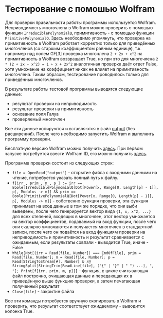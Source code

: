 # Тестирование с помошью Wolfram

Для проверки правильности работы программы используется Wolfram.
Неприводимость многочлена в Wolfram можно проверить с помошью функции `IrreduciblePolynomialQ`,
примитивность - с помощью функции `PrimitivePolynomialQ`.
Здесь необходимо упомянуть, что проверка на примитивность в Wolfram работает корректно
только для приведённых многочленов (со старшим коэффициентом равным единице),
т.к. например над полем GF[3] проверка многочлена `2 + 2x + x^2` на примитивность
в Wolfram возвращает True, но при это для многочлена `2 * (2 + 2x + x^2) = 1 + x + 2x^2`
аналогичная проверка даёт ответ False, хотя умножение на коэффициент никак не влияет
на примитивность многочлена. Таким образом, тестирование проводилось только для
приведённых многочленов.

В результате работы тестовой программы выводятся следующие данные:
- результат проверки на неприводимость
- результат проверки на примитивность
- основание поля Галуа
- проверяемый многочлен

Все эти данные копируются и вставляются в файл [output](output) (без расширения!).
После чего необходимо запустить Wolfram и выполнить программу проверки.

Бесплатную версию Wolfram можно получить [здесь](https://www.wolfram.com/engine/).
При первом запуске потребуется ввести Wolfram ID, его можно получить
[здесь](https://www.wolfram.com/engine/free-license/).

Программа проверки состоит из следующих строк:
- `file = OpenRead["output"]` - открытие файла с входными данными на чтение,
потребуется указать полный путь к файлу.
- `f[irr_, prim_, m_, p_] := irr == Boole[IrreduciblePolynomialQ[Dot[Power[x, Range[0, Length[p] - 1]], p], Modulus -> m]] && prim == Boole[PrimitivePolynomialQ[Dot[Power[x, Range[0, Length[p] - 1]], p], Modulus -> m]]` - 
собственно функция проверки, эта функция принимает на вход данные в том же порядке, что они
выби выведены, после чего генерируется вектор вида `{1, x, x^2, ...}` для всех степеней, входящих
в многочлен, этот вектор умножается на вектор коэффициентов, подаваемый на вход функции,
после чего они скалярно умножаются и получается многочлен в стандартной записи, после чего
он подаётся на вход функциям проверки на неприводимость и примитивность и результат сравнивается
с ожидаемым, если результаты совпали - выводится True, иначе - False
- `While[Not[(irr = Read[file, Number]) === EndOfFile], prim = Read[file, Number]; m = Read[file, Number]; p = Read[StringToStream[#], Number] & /@ StringSplit[StringTrim[ReadLine[file], ("{" | "}" | " ") ...], ", "]; Print[f[irr, prim, m, p]]]` - 
функция, в цикле считывающая файл построчно, очищающая данные и передающая их в приведённую выше
функцию проверки, а затем печатающая полученный результат
- `Close[file]` - закрытие файла

Все эти команды потребуется вручную скопировать в Wolfram и проверить, что результат
соответствует ожидаемому - выводится колонка True. 
